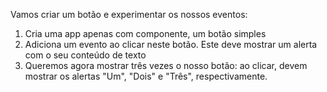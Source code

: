 Vamos criar um botão e experimentar os nossos eventos:

1. Cria uma app apenas com componente, um botão simples
2. Adiciona um evento ao clicar neste botão. Este deve mostrar um alerta com o seu conteúdo de texto
3. Queremos agora mostrar três vezes o nosso botão: ao clicar, devem mostrar os alertas "Um", "Dois" e "Três", respectivamente.

